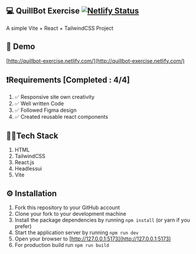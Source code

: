 ## 💻 QuillBot Exercise [![Netlify Status](https://api.netlify.com/api/v1/badges/b99cef85-025f-46ea-a0fe-a12d7f2e28c5/deploy-status)](https://app.netlify.com/sites/quillbot-exercise/deploys)

A simple Vite + React + TailwindCSS Project

## 🚀 Demo

[http://quillbot-exercise.netlify.com/](http://quillbot-exercise.netlify.com/)

## ❗Requirements [Completed : 4/4]

1. ✅ Responsive site own creativity
2. ✅ Well written Code
3. ✅ Followed Figma design
4. ✅ Created reusable react components

## 👨‍💻Tech Stack

1. HTML
2. TailwindCSS
3. React.js
4. Headlessui
5. Vite

## ⚙ Installation

1. Fork this repository to your GitHub account
2. Clone your fork to your development machine
3. Install the package dependencies by running `npm install` (or yarn if you prefer)
4. Start the application server by running `npm run dev`
5. Open your browser to [http://127.0.0.1:5173](http://127.0.0.1:5173)
6. For production build run `npm run build`